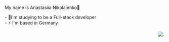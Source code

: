 ### <div align="center">
My name is Anastasiia Nikolaienko🌝
</div>  

<div>
<div>
- 🌱I'm studying to be a Full-stack developer 
  </div>
<div>
- ⚡ I'm based in Germany    </div>   </div>          <div align="right" >

  <img src="https://github.com/user-attachments/assets/bd7f2855-5bd0-4a34-b473-5512062576ec" alt="."></div>                       

